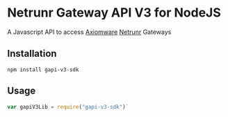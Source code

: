 # Netrunr Gateway API V3 for NodeJS

A Javascript API to access [Axiomware](http://www.axiomware.com) [Netrunr](https://www.axiomware.com/netrunr-e24-product/) Gateways

## Installation

`npm install gapi-v3-sdk`

## Usage

```js
var gapiV3Lib = require("gapi-v3-sdk")`
```